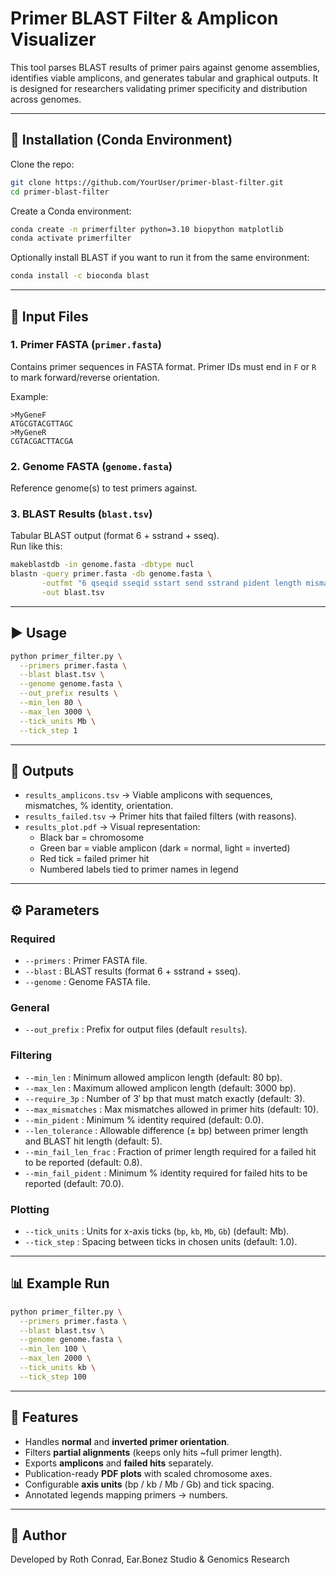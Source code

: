 # Primer BLAST Filter & Amplicon Visualizer

This tool parses BLAST results of primer pairs against genome assemblies, identifies viable amplicons, and generates tabular and graphical outputs. It is designed for researchers validating primer specificity and distribution across genomes.

---

## 🔧 Installation (Conda Environment)

Clone the repo:

```bash
git clone https://github.com/YourUser/primer-blast-filter.git
cd primer-blast-filter
```

Create a Conda environment:

```bash
conda create -n primerfilter python=3.10 biopython matplotlib
conda activate primerfilter
```

Optionally install BLAST if you want to run it from the same environment:

```bash
conda install -c bioconda blast
```

---

## 📑 Input Files

### 1. Primer FASTA (`primer.fasta`)
Contains primer sequences in FASTA format. Primer IDs must end in `F` or `R` to mark forward/reverse orientation.

Example:
```
>MyGeneF
ATGCGTACGTTAGC
>MyGeneR
CGTACGACTTACGA
```

### 2. Genome FASTA (`genome.fasta`)
Reference genome(s) to test primers against.

### 3. BLAST Results (`blast.tsv`)
Tabular BLAST output (format 6 + sstrand + sseq).  
Run like this:

```bash
makeblastdb -in genome.fasta -dbtype nucl
blastn -query primer.fasta -db genome.fasta \
       -outfmt "6 qseqid sseqid sstart send sstrand pident length mismatch gapopen evalue bitscore sseq" \
       -out blast.tsv
```

---

## ▶️ Usage

```bash
python primer_filter.py \
  --primers primer.fasta \
  --blast blast.tsv \
  --genome genome.fasta \
  --out_prefix results \
  --min_len 80 \
  --max_len 3000 \
  --tick_units Mb \
  --tick_step 1
```

---

## 📂 Outputs

- `results_amplicons.tsv` → Viable amplicons with sequences, mismatches, % identity, orientation.
- `results_failed.tsv` → Primer hits that failed filters (with reasons).
- `results_plot.pdf` → Visual representation:
  - Black bar = chromosome
  - Green bar = viable amplicon (dark = normal, light = inverted)
  - Red tick = failed primer hit
  - Numbered labels tied to primer names in legend

---

## ⚙️ Parameters

### Required
- `--primers` : Primer FASTA file.
- `--blast` : BLAST results (format 6 + sstrand + sseq).
- `--genome` : Genome FASTA file.

### General
- `--out_prefix` : Prefix for output files (default `results`).

### Filtering
- `--min_len` : Minimum allowed amplicon length (default: 80 bp).
- `--max_len` : Maximum allowed amplicon length (default: 3000 bp).
- `--require_3p` : Number of 3′ bp that must match exactly (default: 3).
- `--max_mismatches` : Max mismatches allowed in primer hits (default: 10).
- `--min_pident` : Minimum % identity required (default: 0.0).
- `--len_tolerance` : Allowable difference (± bp) between primer length and BLAST hit length (default: 5).
- `--min_fail_len_frac` : Fraction of primer length required for a failed hit to be reported (default: 0.8).
- `--min_fail_pident` : Minimum % identity required for failed hits to be reported (default: 70.0).

### Plotting
- `--tick_units` : Units for x-axis ticks (`bp`, `kb`, `Mb`, `Gb`) (default: Mb).
- `--tick_step` : Spacing between ticks in chosen units (default: 1.0).

---

## 📊 Example Run

```bash
python primer_filter.py \
  --primers primer.fasta \
  --blast blast.tsv \
  --genome genome.fasta \
  --min_len 100 \
  --max_len 2000 \
  --tick_units kb \
  --tick_step 100
```

---

## 🔬 Features
- Handles **normal** and **inverted primer orientation**.
- Filters **partial alignments** (keeps only hits ~full primer length).
- Exports **amplicons** and **failed hits** separately.
- Publication-ready **PDF plots** with scaled chromosome axes.
- Configurable **axis units** (bp / kb / Mb / Gb) and tick spacing.
- Annotated legends mapping primers → numbers.

---

## 👤 Author
Developed by Roth Conrad, Ear.Bonez Studio & Genomics Research
